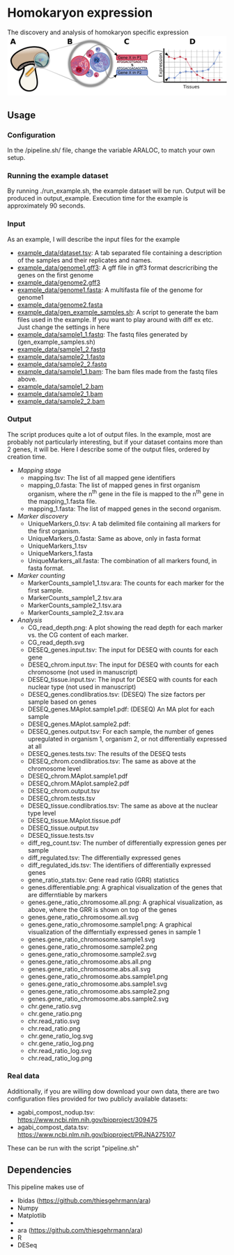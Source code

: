 # Homokaryon expression
The discovery and analysis of homokaryon specific expression
![The General Overview of Homokaryon Specific Expression](figure0.png)
## Usage

### Configuration
  In the /pipeline.sh/ file, change the variable ARALOC, to match your own setup.

### Running the example dataset
  By running ./run_example.sh, the example dataset will be run. Output will be produced in output_example.
  Execution time for the example is approximately 90 seconds.

### Input
  As an example, I will describe the input files for the example

  * [example_data/dataset.tsv](example_data/dataset.tsv): A tab separated file containing a description of the samples and their replicates and names.
  * [example_data/genome1.gff3](example_data/genome1.gff3): A gff file in gff3 format descricribing the genes on the first genome
  * [example_data/genome2.gff3](example_data/genome2.gff3)
  * [example_data/genome1.fasta](example_data/genome1.fasta): A multifasta file of the genome for genome1
  * [example_data/genome2.fasta](example_data/genome2.fasta)
  * [example_data/gen_example_samples.sh](example_data/gen_example_samples.sh): A script to generate the bam files used in the example. If you want to play around with diff ex etc. Just change the settings in here
  * [example_data/sample1_1.fastq](example_data/sample1_1.fastq): The fastq files generated by (gen_example_samples.sh)
  * [example_data/sample1_2.fastq](example_data/sample1_2.fastq)
  * [example_data/sample2_1.fastq](example_data/sample2_1.fastq)
  * [example_data/sample2_2.fastq](example_data/sample2_2.fastq)
  * [example_data/sample1_1.bam](example_data/sample1_1.bam): The bam files made from the fastq files above.
  * [example_data/sample1_2.bam](example_data/sample1_2.bam)
  * [example_data/sample2_1.bam](example_data/sample2_1.bam)
  * [example_data/sample2_2.bam](example_data/sample2_2.bam)


### Output
  The script produces quite a lot of output files.
  In the example, most are probably not particularly interesting, but if your dataset contains more than 2 genes, it will be.
  Here I describe some of the output files, ordered by creation time.
  * *Mapping stage*
    * mapping.tsv: The list of all mapped gene identifiers
    * mapping_0.fasta: The list of mapped genes in first organism organism, where the n<sup>th</sup> gene in the file is mapped to the n<sup>th</sup> gene in the mapping_1.fasta file.
    * mapping_1.fasta: The list of mapped genes in the second organism.
  * *Marker discovery*
    * UniqueMarkers_0.tsv: A tab delimited file containing all markers for the first organism.
    * UniqueMarkers_0.fasta: Same as above, only in fasta format
    * UniqueMarkers_1.tsv
    * UniqueMarkers_1.fasta
    * UniqueMarkers_all.fasta: The combination of all markers found, in fasta format.
  * *Marker counting*
    * MarkerCounts_sample1_1.tsv.ara: The counts for each marker for the first sample.
    * MarkerCounts_sample1_2.tsv.ara
    * MarkerCounts_sample2_1.tsv.ara
    * MarkerCounts_sample2_2.tsv.ara
  * *Analysis*
    * CG_read_depth.png: A plot showing the read depth for each marker vs. the CG content of each marker.
    * CG_read_depth.svg
    * DESEQ_genes.input.tsv: The input for DESEQ with counts for each gene
    * DESEQ_chrom.input.tsv: The input for DESEQ with counts for each chromosome (not used in manuscript)
    * DESEQ_tissue.input.tsv: The input for DESEQ with counts for each nuclear type (not used in manuscript)
    * DESEQ_genes.condlibratios.tsv: (DESEQ) The size factors per sample based on genes
    * DESEQ_genes.MAplot.sample1.pdf: (DESEQ) An MA plot for each sample 
    * DESEQ_genes.MAplot.sample2.pdf:
    * DESEQ_genes.output.tsv: For each sample, the number of genes upregulated in organism 1, organism 2, or not differentially expressed at all
    * DESEQ_genes.tests.tsv: The results of the DESEQ tests
    * DESEQ_chrom.condlibratios.tsv: The same as above at the chromosome level
    * DESEQ_chrom.MAplot.sample1.pdf
    * DESEQ_chrom.MAplot.sample2.pdf
    * DESEQ_chrom.output.tsv
    * DESEQ_chrom.tests.tsv
    * DESEQ_tissue.condlibratios.tsv: The same as above at the nuclear type level
    * DESEQ_tissue.MAplot.tissue.pdf
    * DESEQ_tissue.output.tsv
    * DESEQ_tissue.tests.tsv
    * diff_reg_count.tsv: The number of differentially expression genes per sample
    * diff_regulated.tsv: The differentially expressed genes
    * diff_regulated_ids.tsv: The identifiers of differentially expressed genes
    * gene_ratio_stats.tsv: Gene read ratio (GRR) statistics
    * genes.differentiable.png: A graphical visualization of the genes that are differntiable by markers
    * genes.gene_ratio_chromosome.all.png: A graphical visualization, as above, where the GRR is shown on top of the genes
    * genes.gene_ratio_chromosome.all.svg
    * genes.gene_ratio_chromosome.sample1.png: A graphical visualization of the differntially expressed genes in sample 1
    * genes.gene_ratio_chromosome.sample1.svg
    * genes.gene_ratio_chromosome.sample2.png
    * genes.gene_ratio_chromosome.sample2.svg
    * genes.gene_ratio_chromosome.abs.all.png
    * genes.gene_ratio_chromosome.abs.all.svg
    * genes.gene_ratio_chromosome.abs.sample1.png
    * genes.gene_ratio_chromosome.abs.sample1.svg
    * genes.gene_ratio_chromosome.abs.sample2.png
    * genes.gene_ratio_chromosome.abs.sample2.svg
    * chr.gene_ratio.svg
    * chr.gene_ratio.png
    * chr.read_ratio.svg
    * chr.read_ratio.png
    * chr.gene_ratio_log.svg
    * chr.gene_ratio_log.png
    * chr.read_ratio_log.svg
    * chr.read_ratio_log.png




### Real data

  Additionally, if you are willing dow download your own data, there are two configuration files provided for two publicly available datasets:
  * agabi_compost_nodup.tsv: https://www.ncbi.nlm.nih.gov/bioproject/309475
  * agabi_compost_data.tsv: https://www.ncbi.nlm.nih.gov/bioproject/PRJNA275107

These can be run with the script "pipeline.sh"


## Dependencies
This pipeline makes use of
  * Ibidas (https://github.com/thiesgehrmann/ara)
  * Numpy
  * Matplotlib
  * 
  * ara (https://github.com/thiesgehrmann/ara)
  * R
  * DESeq

